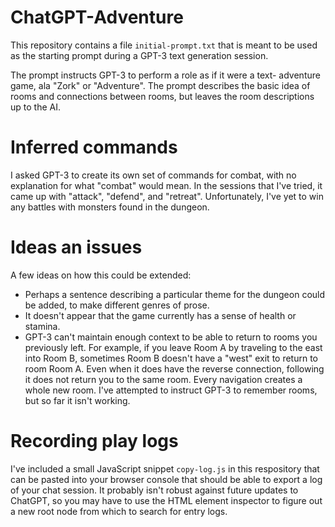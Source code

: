 # ChatGPT-Adventure

This repository contains a file `initial-prompt.txt` that is meant
to be used as the starting prompt during a GPT-3 text generation
session.

The prompt instructs GPT-3 to perform a role as if it were a text-
adventure game, ala "Zork" or "Adventure". The prompt describes
the basic idea of rooms and connections between rooms, but leaves
the room descriptions up to the AI.

# Inferred commands

I asked GPT-3 to create its own set of commands for combat, with no
explanation for what "combat" would mean. In the sessions that I've
tried, it came up with "attack", "defend", and "retreat". Unfortunately,
I've yet to win any battles with monsters found in the dungeon.

# Ideas an issues

A few ideas on how this could be extended:

 - Perhaps a sentence describing a particular theme for the dungeon could
   be added, to make different genres of prose.
 - It doesn't appear that the game currently has a sense of health or
   stamina.
 - GPT-3 can't maintain enough context to be able to return to rooms you
   previously left. For example, if you leave Room A by traveling to the
   east into Room B, sometimes Room B doesn't have a "west" exit to return
   to room Room A. Even when it does have the reverse connection, following
   it does not return you to the same room. Every navigation creates a
   whole new room. I've attempted to instruct GPT-3 to remember rooms,
   but so far it isn't working.

 # Recording play logs

 I've included a small JavaScript snippet `copy-log.js` in this respository
 that can be pasted into your browser console that should be able to 
 export a log of your chat session. It probably isn't robust against 
 future updates to ChatGPT, so you may have to use the HTML element 
 inspector to figure out a new root node from which to search for entry 
 logs.